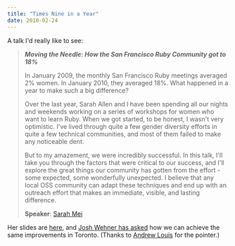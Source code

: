 ```yaml
---
title: "Times Nine in a Year"
date: 2010-02-24
---
```

A talk I'd really like to see:
<blockquote><strong><em>Moving the Needle: How the San Francisco Ruby Community got to 18%</em></strong>

In January 2009, the monthly San Francisco Ruby meetings averaged 2% women. In January 2010, they averaged 18%. What happened in a year to make such a big difference?

Over the last year, Sarah Allen and I have been spending all our nights and weekends working on a series of workshops for women who want to learn Ruby. When we got started, to be honest, I wasn't very optimistic. I've lived through quite a few gender diversity efforts in quite a few technical communities, and most of them failed to make any noticeable dent.

But to my amazement, we were incredibly successful. In this talk, I'll take you through the factors that were critical to our success, and I'll explore the great things our community has gotten from the effort - some expected, some wonderfully unexpected. I believe that any local OSS community can adapt these techniques and end up with an outreach effort that makes an immediate, visible, and lasting difference.

<strong>Speaker</strong>: <a href="http://www.socallinuxexpo.org/scale8x/speakers/sarah-mei">Sarah Mei</a></blockquote>
Her slides are <a href="http://www.sarahmei.com/blog/2010/02/20/scale-8x-slides-posted/">here</a>, and <a href="http://groups.google.com/group/torror/browse_thread/thread/797054e31efad573">Josh Wehner has asked</a> how we can achieve the same improvements in Toronto. (Thanks to <a href="http://hyfen.net/">Andrew Louis</a> for the pointer.)
